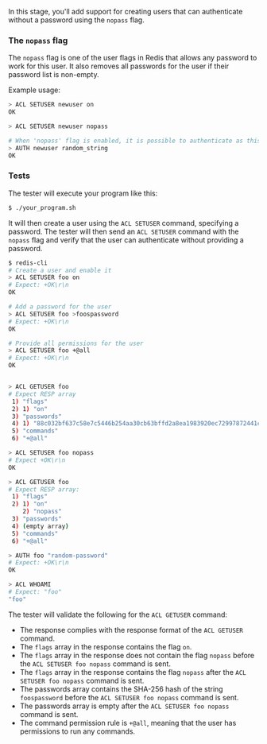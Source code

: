 In this stage, you'll add support for creating users that can authenticate without a password using the `nopass` flag.

### The `nopass` flag

The `nopass` flag is one of the user flags in Redis that allows any password to work for this user. It also removes all passwords for the user if their password list is non-empty.

Example usage:

```bash
> ACL SETUSER newuser on
OK

> ACL SETUSER newuser nopass

# When 'nopass' flag is enabled, it is possible to authenticate as this user using any password
> AUTH newuser random_string
OK
```

### Tests

The tester will execute your program like this:

```bash
$ ./your_program.sh
```

It will then create a user using the `ACL SETUSER` command, specifying a password. The tester will then send an `ACL SETUSER` command with the `nopass` flag and verify that the user can authenticate without providing a password.

```bash
$ redis-cli
# Create a user and enable it
> ACL SETUSER foo on
# Expect: +OK\r\n
OK

# Add a password for the user
> ACL SETUSER foo >foospassword
# Expect: +OK\r\n
OK

# Provide all permissions for the user
> ACL SETUSER foo +@all
# Expect: +OK\r\n
OK


> ACL GETUSER foo
# Expect RESP array
 1) "flags"
 2) 1) "on"
 3) "passwords"
 4) 1) "88c032bf637c58e7c5446b254aa30cb63bffd2a8ea1983920ec72997872441c1"
 5) "commands"
 6) "+@all"

> ACL SETUSER foo nopass
# Expect +OK\r\n
OK

> ACL GETUSER foo
# Expect RESP array:
 1) "flags"
 2) 1) "on"
    2) "nopass"
 3) "passwords"
 4) (empty array)
 5) "commands"
 6) "+@all"

> AUTH foo "random-password"
# Expect: +OK\r\n
OK

> ACL WHOAMI
# Expect: "foo"
"foo"
```

The tester will validate the following for the `ACL GETUSER` command:

- The response complies with the response format of the `ACL GETUSER` command.
- The `flags` array in the response contains the flag `on`.
- The `flags` array in the response does not contain the flag `nopass` before the `ACL SETUSER foo nopass` command is sent.
- The `flags` array in the response contains the flag `nopass` after the `ACL SETUSER foo nopass` command is sent.
- The passwords array contains the SHA-256 hash of the string `foospassword` before the `ACL SETUSER foo nopass` command is sent.
- The passwords array is empty after the `ACL SETUSER foo nopass` command is sent.
- The command permission rule is `+@all`, meaning that the user has permissions to run any commands.
